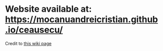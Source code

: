 <h1>Website available at: <a href="https://mocanuandreicristian.github.io/ceausecu/">https://mocanuandreicristian.github.io/ceausecu/</a></h1>

<p>Credit to <a href="https://ro.wikipedia.org/wiki/Nicolae_Ceau%C8%99escu">this wiki page</a></p>
